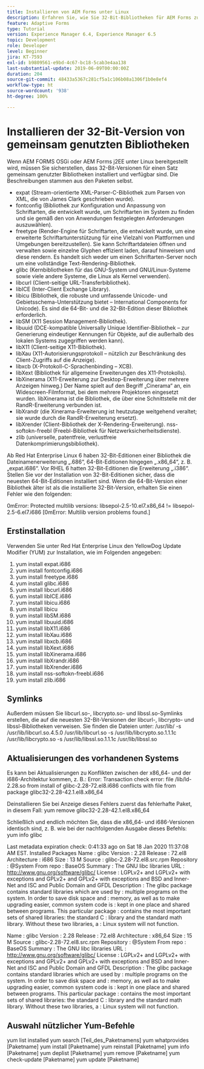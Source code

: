 ```yaml
---
title: Installieren von AEM Forms unter Linux
description: Erfahren Sie, wie Sie 32-Bit-Bibliotheken für AEM Forms zur Verwendung in Linux-Installationen installieren.
feature: Adaptive Forms
type: Tutorial
version: Experience Manager 6.4, Experience Manager 6.5
topic: Development
role: Developer
level: Beginner
jira: KT-7593
exl-id: b9809561-e9bd-4c67-bc18-5cab3e4aa138
last-substantial-update: 2019-06-09T00:00:00Z
duration: 204
source-git-commit: 48433a5367c281cf5a1c106b08a1306f1b0e8ef4
workflow-type: ht
source-wordcount: '938'
ht-degree: 100%

---
```


# Installieren der 32-Bit-Version von gemeinsam genutzten Bibliotheken

Wenn AEM FORMS OSGi oder AEM Forms j2EE unter Linux bereitgestellt wird, müssen Sie sicherstellen, dass 32-Bit-Versionen für einen Satz gemeinsam genutzter Bibliotheken installiert und verfügbar sind. Die Beschreibungen stammen aus den Paketen selbst.

* expat (Stream-orientierte XML-Parser-C-Bibliothek zum Parsen von XML, die von James Clark geschrieben wurde).
* fontconfig (Bibliothek zur Konfiguration und Anpassung von Schriftarten, die entwickelt wurde, um Schriftarten im System zu finden und sie gemäß den von Anwendungen festgelegten Anforderungen auszuwählen).
* freetype (Render-Engine für Schriftarten, die entwickelt wurde, um eine erweiterte Schriftartunterstützung für eine Vielzahl von Plattformen und Umgebungen bereitzustellen). Sie kann Schriftartdateien öffnen und verwalten sowie einzelne Glyphen effizient laden, darauf hinweisen und diese rendern. Es handelt sich weder um einen Schriftarten-Server noch um eine vollständige Text-Rendering-Bibliothek.
* glibc (Kernbibliotheken für das GNU-System und GNU/Linux-Systeme sowie viele andere Systeme, die Linux als Kernel verwenden).
* libcurl (Client-seitige URL-Transferbibliothek).
* libICE (Inter-Client Exchange Library).
* libicu (Bibliothek, die robuste und umfassende Unicode- und Gebietsschema-Unterstützung bietet – International Components for Unicode). Es sind die 64-Bit- und die 32-Bit-Edition dieser Bibliothek erforderlich.
* libSM (X11 Session Management-Bibliothek).
* libuuid (DCE-kompatible Universally Unique Identifier-Bibliothek – zur Generierung eindeutiger Kennungen für Objekte, auf die außerhalb des lokalen Systems zugegriffen werden kann).
* libX11 (Client-seitige X11-Bibliothek).
* libXau (X11-Autorisierungsprotokoll – nützlich zur Beschränkung des Client-Zugriffs auf die Anzeige).
* libxcb (X-Protokoll-C-Sprachenbinding – XCB).
* libXext (Bibliothek für allgemeine Erweiterungen des X11-Protokolls).
* libXinerama (X11-Erweiterung zur Desktop-Erweiterung über mehrere Anzeigen hinweg.) Der Name spielt auf den Begriff „Cinerama“ an, ein Widescreen-Filmformat, bei dem mehrere Projektoren eingesetzt wurden. libXinerama ist die Bibliothek, die über eine Schnittstelle mit der RandR-Erweiterung verbunden ist.
* libXrandr (die Xinerama-Erweiterung ist heutzutage weitgehend veraltet; sie wurde durch die RandR-Erweiterung ersetzt).
* libXrender (Client-Bibliothek der X-Rendering-Erweiterung). 
nss-softokn-freebl (Freebl-Bibliothek für Netzwerksicherheitsdienste).
* zlib (universelle, patentfreie, verlustfreie Datenkomprimierungsbibliothek).

Ab Red Hat Enterprise Linux 6 haben 32-Bit-Editionen einer Bibliothek die Dateinamenerweiterung „.686“, 64-Bit-Editionen hingegen „.x86_64“, z. B. „expat.i686“. Vor RHEL 6 hatten 32-Bit-Editionen die Erweiterung „.i386“. Stellen Sie vor der Installation von 32-Bit-Editionen sicher, dass die neuesten 64-Bit-Editionen installiert sind. Wenn die 64-Bit-Version einer Bibliothek älter ist als die installierte 32-Bit-Version, erhalten Sie einen Fehler wie den folgenden:

0mError: Protected multilib versions: libsepol-2.5-10.el7.x86_64 != libsepol-2.5-6.el7.i686 [0mError: Multilib version problems found.]

## Erstinstallation

Verwenden Sie unter Red Hat Enterprise Linux den YellowDog Update Modifier (YUM) zur Installation, wie im Folgenden angegeben:

1. yum install expat.i686
2. yum install fontconfig.i686
3. yum install freetype.i686
4. yum install glibc.i686
5. yum install libcurl.i686
6. yum install libICE.i686
7. yum install libicu.i686
8. yum install libicu
9. yum install libSM.i686
10. yum install libuuid.i686
11. yum install libX11.i686
12. yum install libXau.i686
13. yum install libxcb.i686
14. yum install libXext.i686
15. yum install libXinerama.i686
16. yum install libXrandr.i686
17. yum install libXrender.i686
18. yum install nss-softokn-freebl.i686
19. yum install zlib.i686

## Symlinks

Außerdem müssen Sie libcurl.so-, libcrypto.so- und libssl.so-Symlinks erstellen, die auf die neuesten 32-Bit-Versionen der libcurl-, libcrypto- und libssl-Bibliotheken verweisen. Sie finden die Dateien unter: /usr/lib/
-s /usr/lib/libcurl.so.4.5.0 /usr/lib/libcurl.so
-s /usr/lib/libcrypto.so.1.1.1c /usr/lib/libcrypto.so
-s /usr/lib/libssl.so.1.1.1c /usr/lib/libssl.so

## Aktualisierungen des vorhandenen Systems

Es kann bei Aktualisierungen zu Konflikten zwischen der x86_64- und der i686-Architektur kommen, z. B.:
Error: Transaction check error:
file /lib/ld-2.28.so from install of glibc-2.28-72.el8.i686 conflicts with file from package glibc32-2.28-42.1.el8.x86_64

Deinstallieren Sie bei Anzeige dieses Fehlers zuerst das fehlerhafte Paket, in diesem Fall:
yum remove glibc32-2.28-42.1.el8.x86_64

Schließlich und endlich möchten Sie, dass die x86_64- und i686-Versionen identisch sind, z. B. wie bei der nachfolgenden Ausgabe dieses Befehls:
yum info glibc

Last metadata expiration check: 0:41:33 ago on Sat 18 Jan 2020 11:37:08 AM EST.
Installed Packages
Name : glibc
Version : 2.28
Release : 72.el8
Architecture : i686
Size : 13 M
Source : glibc-2.28-72.el8.src.rpm
Repository : @System
From repo : BaseOS
Summary : The GNU libc libraries
URL : http://www.gnu.org/software/glibc/
License : LGPLv2+ and LGPLv2+ with exceptions and GPLv2+ and GPLv2+ with exceptions and BSD and Inner-Net and ISC and Public Domain and GFDL
Description : The glibc package contains standard libraries which are used by : multiple programs on the system. In order to save disk space and : memory, as well as to make upgrading easier, common system code is : kept in one place and shared between programs. This particular package : contains the most important sets of shared libraries: the standard C : library and the standard math library. Without these two libraries, a : Linux system will not function.

Name : glibc
Version : 2.28
Release : 72.el8
Architecture : x86_64
Size : 15 M
Source : glibc-2.28-72.el8.src.rpm
Repository : @System
From repo : BaseOS
Summary : The GNU libc libraries
URL : http://www.gnu.org/software/glibc/
License : LGPLv2+ and LGPLv2+ with exceptions and GPLv2+ and GPLv2+ with exceptions and BSD and Inner-Net and ISC and Public Domain and GFDL
Description : The glibc package contains standard libraries which are used by : multiple programs on the system. In order to save disk space and : memory, as well as to make upgrading easier, common system code is : kept in one place and shared between programs. This particular package : contains the most important sets of shared libraries: the standard C : library and the standard math library. Without these two libraries, a : Linux system will not function.

## Auswahl nützlicher Yum-Befehle

yum list installed
yum search [Teil_des_Paketnamens]
yum whatprovides [Paketname]
yum install [Paketname]
yum reinstall [Paketname]
yum info [Paketname]
yum deplist [Paketname]
yum remove [Paketname]
yum check-update [Paketname]
yum update [Paketname]
